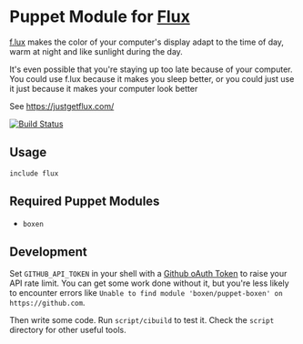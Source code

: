 # Puppet Module for [Flux](https://justgetflux.com/)

[f.lux](https://justgetflux.com/) makes the color of your computer's display adapt to the time of day, warm at night and like sunlight during the day.

It's even possible that you're staying up too late because of your computer. You could use f.lux because it makes you sleep better, or you could just use it just because it makes your computer look better

See https://justgetflux.com/

[![Build Status](https://travis-ci.org/drobbins/puppet-flux.svg?branch=master)](https://travis-ci.org/drobbins/puppet-flux)

## Usage

```puppet
include flux
```

## Required Puppet Modules

* `boxen`

## Development

Set `GITHUB_API_TOKEN` in your shell with a [Github oAuth Token](https://help.github.com/articles/creating-an-oauth-token-for-command-line-use) to raise your API rate limit. You can get some work done without it, but you're less likely to encounter errors like `Unable to find module 'boxen/puppet-boxen' on https://github.com`.

Then write some code. Run `script/cibuild` to test it. Check the `script`
directory for other useful tools.
